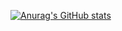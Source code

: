 [![Anurag's GitHub stats](https://github-readme-stats.vercel.app/api?username=JArgenton)](https://github.com/anuraghazra/github-readme-stats)
